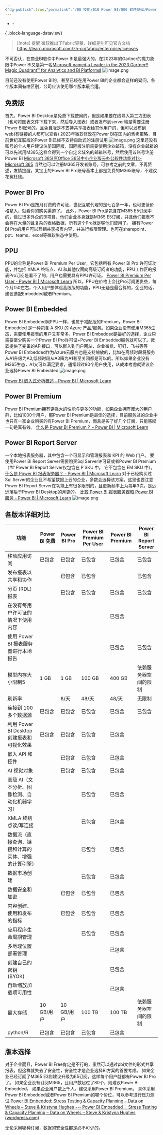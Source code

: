 ```yaml
---
{"dg-publish":true,"permalink":"/00 技能/010 Power BI/000 软件基础/Power BI订阅对比/","tags":["订阅"]}
---
```


- \-

{ .block-language-dataview}
>[!note] 提醒
>微软推出了Fabric容量，详细差别可见官方文档
>https://learn.microsoft.com/zh-cn/fabric/enterprise/licenses



不可否认，在商业BI软件中Power BI是最强大的，在2023年的Gartner的魔力象限中Power BI又是第一名[Microsoft named a Leader in the 2023 Gartner® Magic Quadrant™ for Analytics and BI PlatformsI](https://powerbi.microsoft.com/zh-cn/blog/microsoft-named-a-leader-in-the-2023-gartner-magic-quadrant-for-analytics-and-bi-platforms/)
![image.png](https://s2.loli.net/2023/05/21/FxvZehCLQolAYpj.png)

目前还没有使用Power BI的，甚至已经在用Power BI的企业都会这样的疑问，各个版本间有啥区别，公司应该使用哪个版本最合适。
## 免费版
首先，Power BI Desktop是免费下载使用的，但是如果要在线导入第三方图表（也可将图表文件下载下来，然后导入图表）或者发布到server端是需要注册Power BI账号的。且免费版是不支持共享报表给其他用户的，但可以发布到web(有链接的人都可以查看)
2023年微软修改在Power BI在国内的售卖策略，目前世纪互联版的Power BI已经不支持自助式的注册试用
![image.png](https://s2.loli.net/2023/05/21/XgFdVlKfpJbBSjC.png)
这里还没有账号的个人用户建议注册国际版，国际版注册需要使用企业邮箱，没有企业邮箱的可以先试用M365,这样会得到一个自定义域名的邮箱账号，然后使用该账号注册Power BI
[Microsoft 365(原Office 365)中小企业版云办公软件功能对比-Microsoft 365](https://www.microsoft.com/zh-cn/microsoft-365/business/compare-all-microsoft-365-business-products?&activetab=tab:primaryr2)
当然也可以注册M365开发者账号，可参考之前的文章，不再赘述，友情提醒，某宝上的Power BI Pro账号基本上都是免费的M365账号，不建议花冤枉钱。
## Power BI Pro
Power BI Pro是按月付费的许可证，世纪互联代理的是七百多一年，也可更低价格拿入，就看你的购买渠道了。
此外，Power BI Pro是包含在M365 E5订阅中的，做过很多外企的BI项目，他们企业本身就是M365 E5订阅，并且他们报表不会存在大量的且复杂的表格数据，所有这个Pro就足够他们使用了。
拥有Power BI Pro的用户可以互相共享报表内容，并进行权限管理。也可在sharepoint、ppt、teams、excel等微软生态中使用。

## PPU
PPU的全称是Power BI Premium Per User，它包括所有 Power BI Pro 许可证功能，并包括 XMLA 终结点、AI 和其他仅面向高级订阅者的功能，PPU工作区的报表Pro订阅是看不了的，用户也需要具有PPU许可证。
[Power BI Premium Per User - Power BI | Microsoft Learn](https://learn.microsoft.com/zh-cn/power-bi/enterprise/service-premium-per-user-faq)
所以，PPU在价格上会比Pro订阅更贵些，每个月150左右，个人用户想体验高级版的功能，PPU无疑是最合算的，企业的话，建议选配Embedded或者Premium。
## Power BI Embedded
Power BI Embedded同PPU一样，也属于减配版的Premium，Power BI Embedded 是一种包含 A SKU 的 Azure 产品/服务。如果企业没有使用M365生态，需要使用报表的用户又非常多，Power BI Embedded是最好的选择，企业只需要至少购买一个Power BI Pro许可证+Power BI Embedded服务就可以了。微软提供了完备的API接口，可以嵌入到门户网站、企业微信、钉钉、飞书等等
Power BI Embedded作为Azure云服务也是支持缩放的，比如在高频时段将服务从A1升级为A3,低频时段从A3降为A1甚至关闭都是可以的。所以如果企业没有M365生态，A1又可以满足要求，通常超过80个用户使用，从成本考虑就建议企业选择Power BI Embedded
![image.png](https://s2.loli.net/2023/05/21/A14fUqnLzG8YQOd.png)

[Power BI 嵌入式分析概述 - Power BI | Microsoft Learn](https://learn.microsoft.com/zh-cn/power-bi/developer/embedded/embedded-analytics-power-bi)

## Power BI Premium
Power BI Premium拥有更强大的性能与更多的功能，如果企业拥有庞大的用户群，比如1000个用户，那Power BI Premium是最佳的选择，目前服务过的企业中也只有一家企业购买的有Power BI Premium，而且是买了好几个订阅，只能感叹一句是真有钱。
[什么是 Power BI Premium？ - Power BI | Microsoft Learn](https://learn.microsoft.com/zh-cn/power-bi/enterprise/service-premium-what-is)

## Power BI Report Server
一个本地报表服务器，其中包含一个可显示和管理报表和 KPI 的 Web 门户。 要使用Power BI Report Server需要购买Sql Server许可证或者Power BI Premium（## Power BI Report Server仅包含在 P SKU 中。 它不包含在 EM SKU 中）。
[什么是 Power BI 报表服务器？ - Power BI | Microsoft Learn](https://learn.microsoft.com/zh-cn/power-bi/report-server/get-started)
对于已经购买过Sql Server的企业且不希望数据上云的企业，多数会选择该方案。这里也要注意Power BI Report Server在功能上有很多限制的，且更新频率上为每年3次，是远远落后于Power BI Desktop的月更的。
[比较 Power BI 报表服务器和 Power BI 服务 - Power BI | Microsoft Learn](https://learn.microsoft.com/zh-cn/power-bi/report-server/compare-report-server-service)
![image.png](https://s2.loli.net/2023/05/21/6Kkmeh5TVf1bSys.png)

## 各版本详细对比
| 功能                                                 | Power BI 免费 | Power BI  Pro | Power BI  Premium Per User | Power BI  Premium | Power BI Report  Server |
| ---------------------------------------------------- | ------------- | ------------- | -------------------------- | ----------------- | ----------------------- |
| 移动应用访问                                         | 已包含        | 已包含        | 已包含                     | 已包含            | 已包含                  |
| 发布报表以共享和协作                                 |               | 已包含        | 已包含                     |                   | 已包含                  |
| 分页 (RDL) 报表                                      |               | 已包含        | 已包含                     | 已包含            | 已包含                  |
| 在没有每用户许可证的情况下使用内容                   |               |               |                            | 已包含            |                         |
| 使用 Power BI 报表服务器进行本地报告                 |               |               |                            | 已包含            | 已包含                  |
| 模型内存大小限制5                                    | 1 GB          | 1  GB         | 100  GB                    | 400  GB           | 依赖服务器空间的限制    |
| 刷新率                                               |               | 8/天          | 48/天                      | 48/天             | 无限制                  |
| 连接到 100 多个数据源                                | 已包含        | 已包含        | 已包含                     | 已包含            | 已包含                  |
| 利用 Power BI Desktop 创建报表和可视化效果           | 已包含        | 已包含        | 已包含                     | 已包含            |                         |
| 嵌入 API 和控件                                      |               | 已包含        | 已包含                     | 已包含            |                         |
| AI 视觉对象                                          |               | 已包含        | 已包含                     | 已包含            |                         |
| 高级 AI（文本分析、图像检测、自动化机器学习）        |               |               | 已包含                     | 已包含            |                         |
| XMLA 终结点读/写连接                                 |               |               | 已包含                     | 已包含            |                         |
| 数据流（直接查询、链接和计算的实体、增强的计算引擎） |               |               | 已包含                     | 已包含            |                         |
| 数据市场创建                                         |               |               | 已包含                     | 已包含            |                         |
| 数据安全和加密                                       |               | 已包含        | 已包含                     | 已包含            |                         |
| 内容创建、使用和发布的指标                           |               | 已包含        | 已包含                     | 已包含            |                         |
| 应用程序生命周期管理                                 |               |               | 已包含                     | 已包含            |                         |
| 多地理位置部署管理                                   |               |               |                            | 已包含            |                         |
| 创建自己的密钥 (BYOK)                                |               |               |                            | 已包含            |                         |
| 自动缩放加载项可用性                                 |               |               |                            | 已包含            |                         |
| 最大存储                                             | 10 GB/用户    | 10  GB/用户   | 100  TB                    | 100  TB           | 依赖服务器空间的限制    |
| python/R                                             | 已包含        | 已包含        | 已包含                     | 已包含            |                         |

## 版本选择
对于企业而且，Power BI Free肯定是不行的，虽然可以通过pbi文件的形式共享报表，但这样就失去了安全性，安全性才是企业选择BI方案的首要考虑。
如果企业已经订阅了M365 E3则建议升级为E5订阅，这样每个用户就都有Power BI Pro了。
如果企业没有订阅M365，且用户数超过了80个，则建议Power BI Embedded。
如果企业用户数上千人，建议采用Power BI Premium。
具体采用Power  BI Embedded或者Power BI Premium的哪个价位，可以参考进行压力测试
[Power BI Embedded: Stress Testing & Capacity Planning – Data on Wheels – Steve & Kristyna Hughes --- Power BI Embedded： Stress Testing & Capacity Planning – Data on Wheels – Steve & Kristyna Hughes (wordpress.com)](https://dataonwheels.wordpress.com/2022/02/22/power-bi-embedded-stress-testing-capacity-planning/)

无论采用哪种订阅，数据的安全性都是必不可少的。

